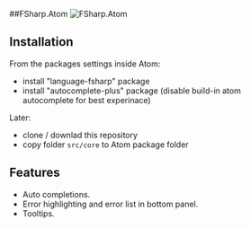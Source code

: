 ##FSharp.Atom
![FSharp.Atom](https://raw.githubusercontent.com/Krzysztof-Cieslak/FSharp.Atom/master/gifs/ErrorPanel.png)

## Installation

From the packages settings inside Atom:

* install "language-fsharp" package
* install "autocomplete-plus" package (disable build-in atom autocomplete for best experinace)

Later:

* clone / downlad this repository
* copy folder `src/core` to Atom package folder

## Features

- Auto completions. 
- Error highlighting and error list in bottom panel.
- Tooltips.